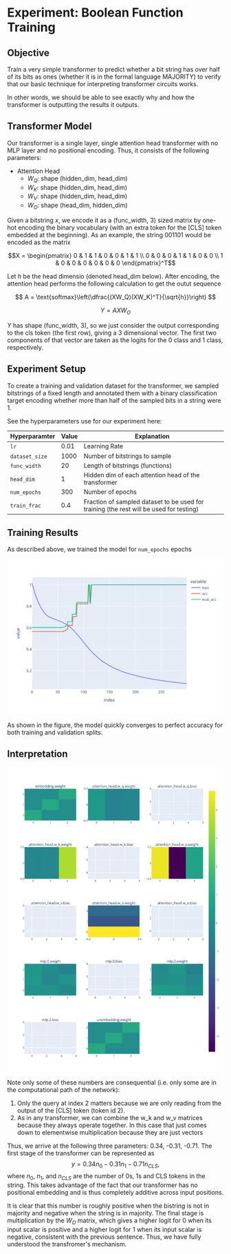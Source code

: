# Experiment: Boolean Function Training

## Objective

Train a very simple transformer to predict whether a bit string has over half of its bits as ones (whether it is in the formal language MAJORITY) to verify that our basic technique for interpreting transformer circuits works.

In other words, we should be able to see exactly why and how the transformer is outputting the results it outputs.

## Transformer Model

Our transformer is a single layer, single attention head transformer with no MLP layer and no positional encoding. Thus, it consists of the following parameters: 

* Attention Head
    * $W_Q$: shape (hidden_dim, head_dim)
    * $W_K$: shape (hidden_dim, head_dim)
    * $W_V$: shape (hidden_dim, head_dim)
    * $W_O$: shape (head_dim, hidden_dim)

Given a bitstring $x$, we encode it as a (func_width, 3) sized matrix by one-hot encoding the binary vocabulary (with an extra token for the [CLS] token embedded at the beginning). As an example, the string 001101 would be encoded as the matrix

$$X = \begin{pmatrix}
0 & 1 & 1 & 0 & 0 & 1 & 1 \\ 
0 & 0 & 0 & 1 & 1 & 0 & 0 \\
1 & 0 & 0 & 0 & 0 & 0 & 0
\end{pmatrix}^T$$

Let $h$ be the head dimensio (denoted head_dim below). After encoding, the attention head performs the following calculation to get the outut sequence 

$$
A = \text{softmax}\left(\dfrac{(XW_Q)(XW_K)^T}{\sqrt{h}}\right)
$$

$$
Y = AXW_O
$$

$Y$ has shape (func_width, 3), so we just consider the output corresponding to the cls token (the first row), giving a 3 dimensional vector. The first two components of that vector are taken as the logits for the 0 class and 1 class, respectively. 

## Experiment Setup

To create a training and validation dataset for the transformer, we sampled bitstrings of a fixed length and annotated them with a binary classification target encoding whether more than half of the sampled bits in a string were 1. 

See the hyperparameters use for our experiment here:

| Hyperparamter | Value | Explanation |
| ------------- | ----- | ----------- |
| `lr`          | 0.01  | Learning Rate |
| `dataset_size`| 1000  | Number of bitstrings to sample |
| `func_width` | 20 | Length of bitstrings (functions) |
| `head_dim` | 1 | Hidden dim of each attention head of the transformer | 
| `num_epochs` | 300 | Number of epochs | 
| `train_frac` | 0.4 | Fraction of sampled dataset to be used for training (the rest will be used for testing) |


## Training Results

As described above, we trained the model for `num_epochs` epochs 

![Training Results](train_results_fig.svg)

As shown in the figure, the model quickly converges to perfect accuracy for both training and validation splits.

## Interpretation

![Parameter View](parameter_view_fig.svg)

Note only some of these numbers are consequential (i.e. only some are in the computational path of the network):

1. Only the query at index 2 matters because we are only reading from the output of the [CLS] token (token id 2).
2. As in any transformer, we can combine the w_k and w_v matrices because they always operate together. In this case that just comes down to elementwise multiplication because they are just vectors

Thus, we arrive at the following three parameters:
0.34, -0.31, -0.71. The first stage of the transformer can be represented as 
$$y = 0.34n_0 -0.31 n_1-0.71n_{CLS},$$
where $n_0$, $n_1$, and $n_{CLS}$ are the number of 0s, 1s and CLS tokens in the string. This takes advantage of the fact that our transformer has no positional embedding and is thus completely additive across input positions.

It is clear that this number is roughly positive when the bistring is not in majority and negative when the string is in majority. The final stage is multiplication by the $W_O$ matrix, which gives a higher logit for 0 when its input scalar is positive and a higher logit for 1 when its input scalar is negative, consistent with the previous sentence. Thus, we have fully understood the transfromer's mechanism.